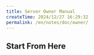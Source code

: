 ```yaml
---
title: Server Owner Manual
createTime: 2024/12/27 16:29:32
permalink: /en/notes/doc/owner/
---
```


## Start From Here

<LinkCard icon="emojione-v1:airplane-departure" title="Quick Start" href="/en/notes/doc/owner/install/" />

<LinkCard icon="emojione-v1:document" title="Configuration Reference" href="/en/notes/doc/owner/config-ref/overview/" />


